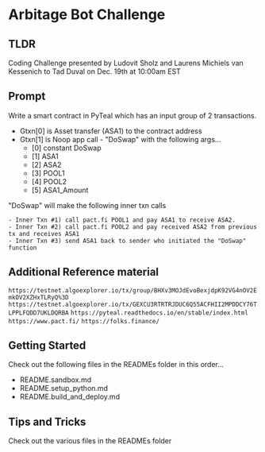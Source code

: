 # Arbitage Bot Challenge

## TLDR

Coding Challenge presented by Ludovit Sholz and Laurens Michiels van Kessenich to Tad Duval on Dec. 19th at 10:00am EST

## Prompt

Write a smart contract in PyTeal which has an input group of 2 transactions.

- Gtxn[0] is Asset transfer (ASA1) to the contract address
- Gtxn[1] is Noop app call - "DoSwap" with the following args...
    - [0] constant DoSwap
    - [1] ASA1
    - [2] ASA2
    - [3] POOL1
    - [4] POOL2
    - [5] ASA1_Amount

"DoSwap" will make the following inner txn calls

    - Inner Txn #1) call pact.fi POOL1 and pay ASA1 to receive ASA2.
    - Inner Txn #2) call pact.fi POOL2 and pay received ASA2 from previous tx and receives ASA1
    - Inner Txn #3) send ASA1 back to sender who initiated the "DoSwap" function

## Additional Reference material

`https://testnet.algoexplorer.io/tx/group/BHXv3MOJdEvoBexjdpK92VG4nOV2EmkOV2XZHxTLRyQ%3D`
`https://testnet.algoexplorer.io/tx/GEXCU3RTRTRJDUC6Q55ACFHII2MPDDCY76TLPPLFQDD7UKLDQRBA`
`https://pyteal.readthedocs.io/en/stable/index.html`
`https://www.pact.fi/`
`https://folks.finance/`

## Getting Started

Check out the following files in the READMEs folder in this order...

- README.sandbox.md
- README.setup_python.md
- README.build_and_deploy.md

## Tips and Tricks

Check out the various  files in the READMEs folder
